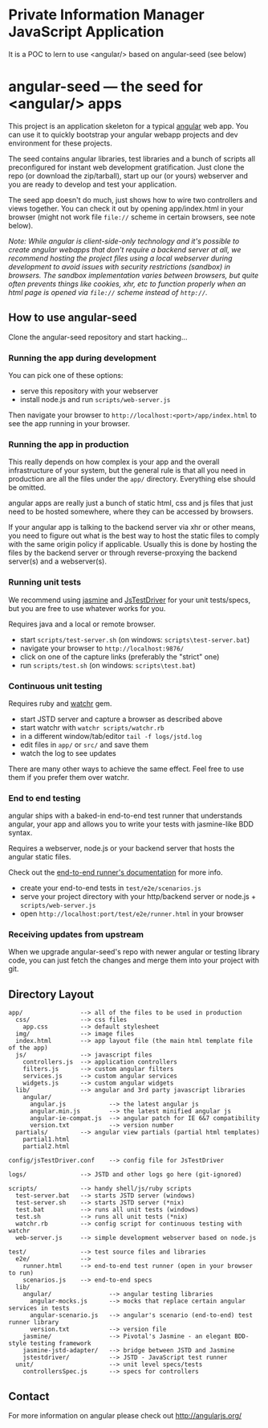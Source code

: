 # Private Information Manager JavaScript Application

It is a POC to lern to use &lt;angular/&gt; based on angular-seed (see below)

# angular-seed — the seed for &lt;angular/&gt; apps

This project is an application skeleton for a typical [angular](http://angularjs.org/) web app. You
can use it to quickly bootstrap your angular webapp projects and dev environment for these projects.

The seed contains angular libraries, test libraries and a bunch of scripts all preconfigured for
instant web development gratification. Just clone the repo (or download the zip/tarball), start up
our (or yours) webserver and you are ready to develop and test your application.

The seed app doesn't do much, just shows how to wire two controllers and views together. You can
check it out by opening app/index.html in your browser (might not work file `file://` scheme in
certain browsers, see note below).

_Note: While angular is client-side-only technology and it's possible to create angular webapps that
don't require a backend server at all, we recommend hosting the project files using a local
webserver during development to avoid issues with security restrictions (sandbox) in browsers. The
sandbox implementation varies between browsers, but quite often prevents things like cookies, xhr,
etc to function properly when an html page is opened via `file://` scheme instead of `http://`._


## How to use angular-seed

Clone the angular-seed repository and start hacking...


### Running the app during development

You can pick one of these options:

* serve this repository with your webserver
* install node.js and run `scripts/web-server.js`

Then navigate your browser to `http://localhost:<port>/app/index.html` to see the app running in
your browser.


### Running the app in production

This really depends on how complex is your app and the overall infrastructure of your system, but
the general rule is that all you need in production are all the files under the `app/` directory.
Everything else should be omitted.

angular apps are really just a bunch of static html, css and js files that just need to be hosted
somewhere, where they can be accessed by browsers.

If your angular app is talking to the backend server via xhr or other means, you need to figure
out what is the best way to host the static files to comply with the same origin policy if
applicable. Usually this is done by hosting the files by the backend server or through
reverse-proxying the backend server(s) and a webserver(s).


### Running unit tests

We recommend using [jasmine](http://pivotal.github.com/jasmine/) and
[JsTestDriver](http://code.google.com/p/js-test-driver/) for your unit tests/specs, but you are free
to use whatever works for you.

Requires java and a local or remote browser.

* start `scripts/test-server.sh` (on windows: `scripts\test-server.bat`)
* navigate your browser to `http://localhost:9876/`
* click on one of the capture links (preferably the "strict" one)
* run `scripts/test.sh` (on windows: `scripts\test.bat`)


### Continuous unit testing

Requires ruby and [watchr](https://github.com/mynyml/watchr) gem.

* start JSTD server and capture a browser as described above
* start watchr with `watchr scripts/watchr.rb`
* in a different window/tab/editor `tail -f logs/jstd.log`
* edit files in `app/` or `src/` and save them
* watch the log to see updates

There are many other ways to achieve the same effect. Feel free to use them if you prefer them over
watchr.


### End to end testing

angular ships with a baked-in end-to-end test runner that understands angular, your app and allows
you to write your tests with jasmine-like BDD syntax.

Requires a webserver, node.js or your backend server that hosts the angular static files.

Check out the [end-to-end runner's documentation](http://goo.gl/e8n06) for more info.

* create your end-to-end tests in `test/e2e/scenarios.js`
* serve your project directory with your http/backend server or node.js + `scripts/web-server.js`
* open `http://localhost:port/test/e2e/runner.html` in your browser


### Receiving updates from upstream

When we upgrade angular-seed's repo with newer angular or testing library code, you can just
fetch the changes and merge them into your project with git.


## Directory Layout

    app/                --> all of the files to be used in production
      css/              --> css files
        app.css         --> default stylesheet
      img/              --> image files
      index.html        --> app layout file (the main html template file of the app)
      js/               --> javascript files
        controllers.js  --> application controllers
        filters.js      --> custom angular filters
        services.js     --> custom angular services
        widgets.js      --> custom angular widgets
      lib/              --> angular and 3rd party javascript libraries
        angular/
          angular.js            --> the latest angular js
          angular.min.js        --> the latest minified angular js
          angular-ie-compat.js  --> angular patch for IE 6&7 compatibility
          version.txt           --> version number
      partials/         --> angular view partials (partial html templates)
        partial1.html
        partial2.html

    config/jsTestDriver.conf    --> config file for JsTestDriver

    logs/               --> JSTD and other logs go here (git-ignored)

    scripts/            --> handy shell/js/ruby scripts
      test-server.bat   --> starts JSTD server (windows)
      test-server.sh    --> starts JSTD server (*nix)
      test.bat          --> runs all unit tests (windows)
      test.sh           --> runs all unit tests (*nix)
      watchr.rb         --> config script for continuous testing with watchr
      web-server.js     --> simple development webserver based on node.js

    test/               --> test source files and libraries
      e2e/              -->
        runner.html     --> end-to-end test runner (open in your browser to run)
        scenarios.js    --> end-to-end specs
      lib/
        angular/                --> angular testing libraries
          angular-mocks.js      --> mocks that replace certain angular services in tests
          angular-scenario.js   --> angular's scenario (end-to-end) test runner library
          version.txt           --> version file
        jasmine/                --> Pivotal's Jasmine - an elegant BDD-style testing framework
        jasmine-jstd-adapter/   --> bridge between JSTD and Jasmine
        jstestdriver/           --> JSTD - JavaScript test runner
      unit/                     --> unit level specs/tests
        controllersSpec.js      --> specs for controllers

## Contact

For more information on angular please check out http://angularjs.org/
